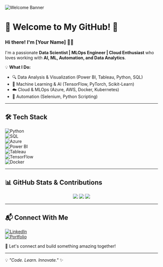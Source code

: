 ![Welcome Banner](https://your-image-url.com/banner.png)  

# 🚀 Welcome to My GitHub! 👋

### Hi there! I'm [Your Name] 👨‍💻

I'm a passionate **Data Scientist | MLOps Engineer | Cloud Enthusiast** who loves working with **AI, ML, Automation, and Data Analytics**. 

💡 **What I Do:**
- 🔍 Data Analysis & Visualization (Power BI, Tableau, Python, SQL)
- 🤖 Machine Learning & AI (TensorFlow, PyTorch, Scikit-Learn)
- ☁️ Cloud & MLOps (Azure, AWS, Docker, Kubernetes)
- 🔧 Automation (Selenium, Python Scripting)

---

## 🛠 Tech Stack

![Python](https://img.shields.io/badge/-Python-3776AB?style=for-the-badge&logo=python&logoColor=white)  
![SQL](https://img.shields.io/badge/-SQL-CC2927?style=for-the-badge&logo=databricks&logoColor=white)  
![Azure](https://img.shields.io/badge/-Azure-0078D4?style=for-the-badge&logo=microsoftazure&logoColor=white)  
![Power BI](https://img.shields.io/badge/-Power%20BI-F2C811?style=for-the-badge&logo=powerbi&logoColor=black)  
![Tableau](https://img.shields.io/badge/-Tableau-E97627?style=for-the-badge&logo=tableau&logoColor=white)  
![TensorFlow](https://img.shields.io/badge/-TensorFlow-FF6F00?style=for-the-badge&logo=tensorflow&logoColor=white)  
![Docker](https://img.shields.io/badge/-Docker-2496ED?style=for-the-badge&logo=docker&logoColor=white)  

---

## 📊 GitHub Stats & Contributions

<p align="center">
  <img src="https://github-readme-streak-stats.herokuapp.com/?user=your-github-username&theme=radical&hide_border=true" />
  <img src="https://github-readme-stats.vercel.app/api?username=your-github-username&show_icons=true&theme=radical&hide_border=true" />
  <img src="https://github-readme-stats.vercel.app/api/top-langs/?username=your-github-username&layout=compact&theme=radical&hide_border=true" />
</p>

---

## 📬 Connect With Me

[![LinkedIn](https://img.shields.io/badge/LinkedIn-0A66C2?style=for-the-badge&logo=linkedin&logoColor=white)](https://www.linkedin.com/in/praveen-kannan-a900b7180/)    
[![Portfolio](https://img.shields.io/badge/Portfolio-FF4088?style=for-the-badge&logo=google-chrome&logoColor=white)](https://yourportfolio.com/)  

🚀 Let's connect and build something amazing together!

---

💡 _"Code. Learn. Innovate."_ ✨

